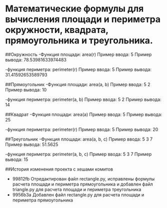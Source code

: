 # Математические формулы для вычисления площади и периметра окружности, квадрата, прямоугольника и треугольника.

##Окружность
-Функция площади: area(r)
Пример ввода: 5
Пример вывода: 78.53981633974483

-функция периметра: perimeter(r)
Пример ввода: 5
Пример вывода: 31.41592653589793

##Прямоугольник
-Функция площади: area(a, b)
Пример ввода: 5 2
Пример вывода: 10

-функция периметра: perimeter(a, b)
Пример ввода: 5 2
Пример вывода: 14

##Квадрат
-Функция площади: area(a)
Пример ввода: 5
Пример вывода: 25

-функция периметра: perimeter(r)
Пример ввода: 5
Пример вывода: 20

##Треугольник
-Функция площади: area(a, b, c)
Пример ввода: 5 3 7
Пример вывода: 51.5625

-функция периметра: perimeter(a, b, c)
Пример ввода: 5 3 7
Пример вывода: 15

##История изменения проекта с хешами комитов
- 99812fb Отредактирован файл rectangle.py, исправлены формулы расчета площади и периметра прямоугольника и добавлен файл triangle.py для расчета площади и периметра треугольника
- 9956b3a Добавлен файл rectangle.py для расчета площади и периметра прямоугольника

